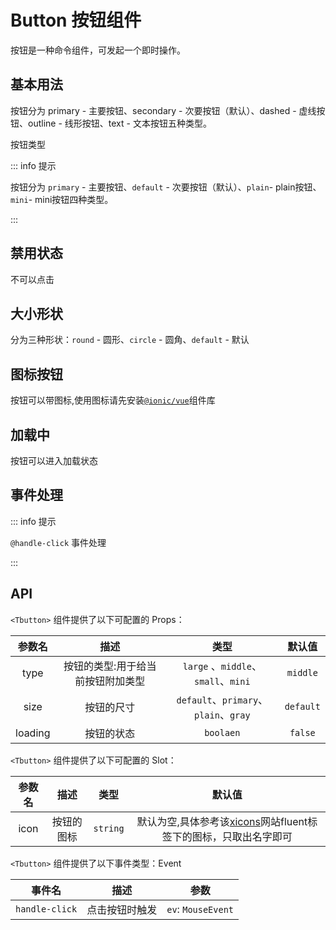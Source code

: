 # Button 按钮组件

按钮是一种命令组件，可发起一个即时操作。

## 基本用法

按钮分为 primary - 主要按钮、secondary - 次要按钮（默认）、dashed - 虚线按钮、outline - 线形按钮、text - 文本按钮五种类型。

按钮类型

::: info 提示

按钮分为 `primary` - 主要按钮、`default` - 次要按钮（默认）、`plain`- plain按钮、`mini`- mini按钮四种类型。

:::

<demo src="../components/Button/Button.vue"></demo>

## 禁用状态

不可以点击

<demo src="../components/Button/Button-disabled.vue"></demo>


## 大小形状

分为三种形状：`round` - 圆形、`circle` - 圆角、`default` - 默认

<demo src="../components/Button/Button-shap.vue"></demo>

## 图标按钮

按钮可以带图标,使用图标请先安装[`@ionic/vue`](iconsMd/icon.md)组件库

<demo src="../components/Button/Button-icon.vue"></demo>


## 加载中

按钮可以进入加载状态

<demo src="../components/Button/Button-loading.vue"></demo>


## 事件处理

::: info 提示

`@handle-click` 事件处理

:::

<demo src="../components/Button/Button-click.vue"></demo>


## API

`<Tbutton>` 组件提供了以下可配置的 Props：

| 参数名  |               描述                |                 类型                  |  默认值   |
| :-----: | :-------------------------------: | :-----------------------------------: | :-------: |
|  type   | 按钮的类型:用于给当前按钮附加类型 |  `large` 、`middle`、`small`、`mini`  | `middle`  |
|  size   |            按钮的尺寸             | `default`、`primary`、`plain`、`gray` | `default` |
| loading |            按钮的状态             |               `boolaen`               |  `false`  |

`<Tbutton>` 组件提供了以下可配置的 Slot：

| 参数名 |    描述    |   类型   |                                                          默认值                                                          |
| :----: | :--------: | :------: | :----------------------------------------------------------------------------------------------------------------------: |
|  icon  | 按钮的图标 | `string` | 默认为空,具体参考该<a href="https://xicons.org/#/zh-CN" target="_blank">xicons</a>网站fluent标签下的图标，只取出名字即可 |





`<Tbutton>` 组件提供了以下事件类型：Event

|     事件名     |      描述      |        参数        |
| :------------: | :------------: | :----------------: |
| `handle-click` | 点击按钮时触发 | `ev`: `MouseEvent` |


